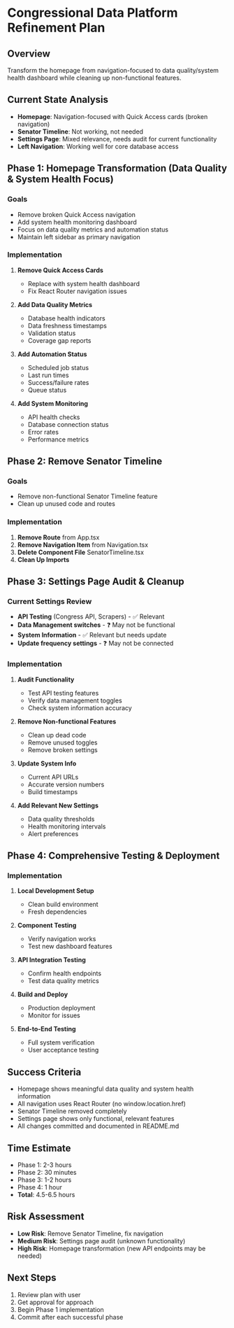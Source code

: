 # Congressional Data Platform Refinement Plan

## Overview
Transform the homepage from navigation-focused to data quality/system health dashboard while cleaning up non-functional features.

## Current State Analysis
- **Homepage**: Navigation-focused with Quick Access cards (broken navigation)
- **Senator Timeline**: Not working, not needed
- **Settings Page**: Mixed relevance, needs audit for current functionality
- **Left Navigation**: Working well for core database access

## Phase 1: Homepage Transformation (Data Quality & System Health Focus)

### Goals
- Remove broken Quick Access navigation
- Add system health monitoring dashboard
- Focus on data quality metrics and automation status
- Maintain left sidebar as primary navigation

### Implementation
1. **Remove Quick Access Cards**
   - Replace with system health dashboard
   - Fix React Router navigation issues

2. **Add Data Quality Metrics**
   - Database health indicators
   - Data freshness timestamps
   - Validation status
   - Coverage gap reports

3. **Add Automation Status**
   - Scheduled job status
   - Last run times
   - Success/failure rates
   - Queue status

4. **Add System Monitoring**
   - API health checks
   - Database connection status
   - Error rates
   - Performance metrics

## Phase 2: Remove Senator Timeline

### Goals
- Remove non-functional Senator Timeline feature
- Clean up unused code and routes

### Implementation
1. **Remove Route** from App.tsx
2. **Remove Navigation Item** from Navigation.tsx
3. **Delete Component File** SenatorTimeline.tsx
4. **Clean Up Imports**

## Phase 3: Settings Page Audit & Cleanup

### Current Settings Review
- **API Testing** (Congress API, Scrapers) - ✅ Relevant
- **Data Management switches** - ❓ May not be functional
- **System Information** - ✅ Relevant but needs update
- **Update frequency settings** - ❓ May not be connected

### Implementation
1. **Audit Functionality**
   - Test API testing features
   - Verify data management toggles
   - Check system information accuracy

2. **Remove Non-functional Features**
   - Clean up dead code
   - Remove unused toggles
   - Remove broken settings

3. **Update System Info**
   - Current API URLs
   - Accurate version numbers
   - Build timestamps

4. **Add Relevant New Settings**
   - Data quality thresholds
   - Health monitoring intervals
   - Alert preferences

## Phase 4: Comprehensive Testing & Deployment

### Implementation
1. **Local Development Setup**
   - Clean build environment
   - Fresh dependencies

2. **Component Testing**
   - Verify navigation works
   - Test new dashboard features

3. **API Integration Testing**
   - Confirm health endpoints
   - Test data quality metrics

4. **Build and Deploy**
   - Production deployment
   - Monitor for issues

5. **End-to-End Testing**
   - Full system verification
   - User acceptance testing

## Success Criteria
- Homepage shows meaningful data quality and system health information
- All navigation uses React Router (no window.location.href)
- Senator Timeline removed completely
- Settings page shows only functional, relevant features
- All changes committed and documented in README.md

## Time Estimate
- Phase 1: 2-3 hours
- Phase 2: 30 minutes
- Phase 3: 1-2 hours
- Phase 4: 1 hour
- **Total**: 4.5-6.5 hours

## Risk Assessment
- **Low Risk**: Remove Senator Timeline, fix navigation
- **Medium Risk**: Settings page audit (unknown functionality)
- **High Risk**: Homepage transformation (new API endpoints may be needed)

## Next Steps
1. Review plan with user
2. Get approval for approach
3. Begin Phase 1 implementation
4. Commit after each successful phase